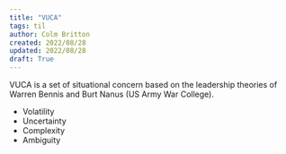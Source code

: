 ```yaml
---
title: "VUCA"
tags: til
author: Colm Britton
created: 2022/08/28
updated: 2022/08/28
draft: True
---
```

VUCA is a set of situational concern based on the leadership theories of Warren Bennis and Burt Nanus (US Army War College).

* Volatility
* Uncertainty
* Complexity
* Ambiguity
